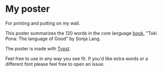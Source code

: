 # My poster

For printing and putting on my wall.

This poster summarizes the 120 words in the core language [book](https://www.tokipona.org/), "Toki Pona: The language of Good" by Sonja Lang.

The poster is made with [Typst](https://typst.app).

Feel free to use in any way you see fit. If you'd like extra words or a different font please feel free to open an issue.
